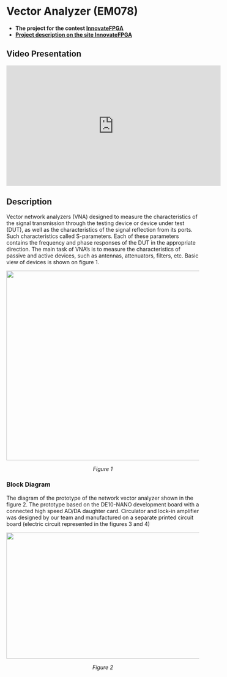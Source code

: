 # Vector Analyzer (EM078)
- **The project for the contest [InnovateFPGA](http://www.innovatefpga.com)**
- **[Project description on the site InnovateFPGA](http://www.innovatefpga.com/cgi-bin/innovate/teams.pl?Id=EM078)**

## Video Presentation
<iframe width="560" height="315" src="https://www.youtube.com/embed/BvW69keXv7Y?rel=0" frameborder="0" allow="autoplay; encrypted-media" allowfullscreen></iframe>

## Description
Vector network analyzers (VNA) designed to measure the characteristics of the signal transmission through the testing device or device under test (DUT), as well as the characteristics of the signal reflection from its ports. Such characteristics called S-parameters. Each of these parameters contains the frequency and phase responses of the DUT in the appropriate direction. The main task of VNA’s is to measure the characteristics of passive and active devices, such as antennas, attenuators, filters, etc. Basic view of devices is shown on figure 1.


<p align="center"><img width="640" height="496" src="http://www.innovatefpga.com/attachment/member/2017/EM078-BCBCB04A69C2C3F4/image/s-parameters_scheme_all_Fil2.png"></p>
<p align="center"><i>Figure 1</i></p>

### Block Diagram

The diagram of the prototype of the network vector analyzer shown in the figure 2. The prototype based on the DE10-NANO development board with a connected high speed AD/DA daughter card. Circulator and lock-in amplifier was designed by our team and manufactured on a separate printed circuit board (electric circuit represented in the figures 3 and 4)

<p align="center"><img width="640" height="330" src="https://preview.ibb.co/fEAcKH/image.png"></p>
<p align="center"><i>Figure 2</i></p>
